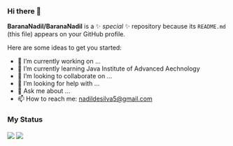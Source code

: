 ### Hi there 👋


**BaranaNadil/BaranaNadil** is a ✨ _special_ ✨ repository because its `README.md` (this file) appears on your GitHub profile.

Here are some ideas to get you started:

- 🔭 I’m currently working on ...
- 🌱 I’m currently learning Java Institute of Advanced Aechnology
- 👯 I’m looking to collaborate on ...
- 🤔 I’m looking for help with ...
- 💬 Ask me about ...
- 📫 How to reach me: nadildesilva5@gmail.com

### My Status ###
<img align='center' src="https://github-readme-stats.vercel.app/api?username=BaranaNadil&show_icons=true&theme=transparent" />

<img align='center' src="https://github-readme-stats.vercel.app/api/top-langs/?username=BaranaNadil&layout=compact" />

